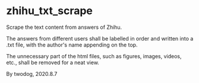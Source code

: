 # zhihu_txt_scrape
Scrape the text content from answers of Zhihu. 

The answers from different users shall be labelled in order and written into a .txt file, with the author's name appending on the top. 

The unnecessary part of the html files, such as figures, images, videos, etc., shall be removed for a neat view. 

By twodog, 2020.8.7
